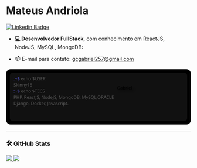 # Mateus Andriola

[![Linkedin Badge](https://img.shields.io/badge/-Mateus%20Andriola-0066A1?style=flat-square&logo=Linkedin&logoColor=white&link=https://www.linkedin.com/in/mateusandriola/)](https://www.linkedin.com/in/mateusandriola/)

- **💻 Desenvolvedor FullStack**, com conhecimento em ReactJS,  
  NodeJS, MySQL, MongoDB:

- 📫 E-mail para contato: gcgabriel257@gmail.com


<div align="center">
  <img src="/monitor.svg" />
</div>

---

### 🛠️ GitHub Stats

<div>
  <a href="https://github.com/Matan18">
  <img height="180em" src="https://github-readme-stats-eight-theta.vercel.app/api?username=Skinny1818&show_icons=true&theme=tokyonight&include_all_commits=true&count_private=true"/>
  <img height="180em" src="https://github-readme-stats-eight-theta.vercel.app/api/top-langs/?username=Skinny18&layout=compact&langs_count=8&theme=tokyonight"/>
<div>
